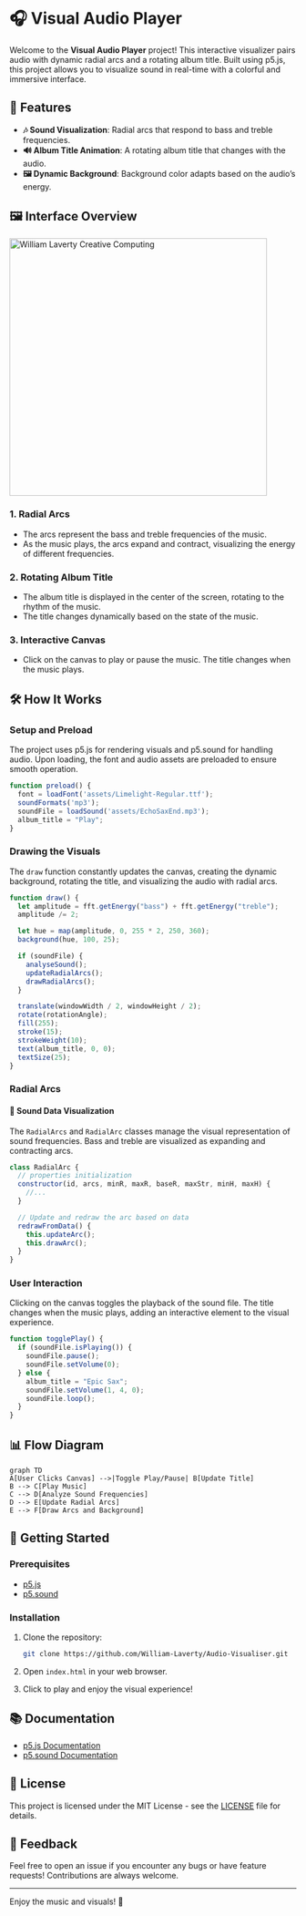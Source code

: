 # 🎧 Visual Audio Player

Welcome to the **Visual Audio Player** project! This interactive visualizer pairs audio with dynamic radial arcs and a rotating album title. Built using p5.js, this project allows you to visualize sound in real-time with a colorful and immersive interface.

## 🌟 Features

- **🎶 Sound Visualization**: Radial arcs that respond to bass and treble frequencies.
- **🔊 Album Title Animation**: A rotating album title that changes with the audio.
- **🖼️ Dynamic Background**: Background color adapts based on the audio’s energy.

## 🖼️ Interface Overview

<img width="452" alt="William Laverty Creative Computing" src="https://github.com/user-attachments/assets/f2843b84-02bd-4436-9bd0-0e18ac0f2636">

### 1. **Radial Arcs**
   - The arcs represent the bass and treble frequencies of the music.
   - As the music plays, the arcs expand and contract, visualizing the energy of different frequencies.

### 2. **Rotating Album Title**
   - The album title is displayed in the center of the screen, rotating to the rhythm of the music.
   - The title changes dynamically based on the state of the music.

### 3. **Interactive Canvas**
   - Click on the canvas to play or pause the music. The title changes when the music plays.

## 🛠️ How It Works

### Setup and Preload

The project uses p5.js for rendering visuals and p5.sound for handling audio. Upon loading, the font and audio assets are preloaded to ensure smooth operation.

```javascript
function preload() {
  font = loadFont('assets/Limelight-Regular.ttf');
  soundFormats('mp3');
  soundFile = loadSound('assets/EchoSaxEnd.mp3');
  album_title = "Play";
}
```

### Drawing the Visuals

The `draw` function constantly updates the canvas, creating the dynamic background, rotating the title, and visualizing the audio with radial arcs.

```javascript
function draw() {
  let amplitude = fft.getEnergy("bass") + fft.getEnergy("treble");
  amplitude /= 2;

  let hue = map(amplitude, 0, 255 * 2, 250, 360);
  background(hue, 100, 25);

  if (soundFile) {
    analyseSound();
    updateRadialArcs();
    drawRadialArcs();
  }

  translate(windowWidth / 2, windowHeight / 2); 
  rotate(rotationAngle);
  fill(255);
  stroke(15);
  strokeWeight(10);
  text(album_title, 0, 0);
  textSize(25);
}
```

### Radial Arcs

#### 🎵 Sound Data Visualization
The `RadialArcs` and `RadialArc` classes manage the visual representation of sound frequencies. Bass and treble are visualized as expanding and contracting arcs.

```javascript
class RadialArc { 
  // properties initialization
  constructor(id, arcs, minR, maxR, baseR, maxStr, minH, maxH) {
    //...
  }

  // Update and redraw the arc based on data
  redrawFromData() {
    this.updateArc();
    this.drawArc(); 
  }
}
```

### User Interaction

Clicking on the canvas toggles the playback of the sound file. The title changes when the music plays, adding an interactive element to the visual experience.

```javascript
function togglePlay() {
  if (soundFile.isPlaying()) {
    soundFile.pause();
    soundFile.setVolume(0);
  } else {
    album_title = "Epic Sax";
    soundFile.setVolume(1, 4, 0);
    soundFile.loop();
  }
}
```

## 📊 Flow Diagram

```mermaid
graph TD
A[User Clicks Canvas] -->|Toggle Play/Pause| B[Update Title]
B --> C[Play Music]
C --> D[Analyze Sound Frequencies]
D --> E[Update Radial Arcs]
E --> F[Draw Arcs and Background]
```

## 🚀 Getting Started

### Prerequisites

- [p5.js](https://p5js.org/)
- [p5.sound](https://p5js.org/reference/#/libraries/p5.sound)

### Installation

1. Clone the repository:

   ```bash
   git clone https://github.com/William-Laverty/Audio-Visualiser.git
   ```

2. Open `index.html` in your web browser.

3. Click to play and enjoy the visual experience!

## 📚 Documentation

- [p5.js Documentation](https://p5js.org/reference/)
- [p5.sound Documentation](https://p5js.org/reference/#/libraries/p5.sound)

## 📝 License

This project is licensed under the MIT License - see the [LICENSE](https://github.com/William-Laverty/Audio-Visualiser/blob/main/LICENSE) file for details.

## 💬 Feedback

Feel free to open an issue if you encounter any bugs or have feature requests! Contributions are always welcome.

---

Enjoy the music and visuals! 🎵
